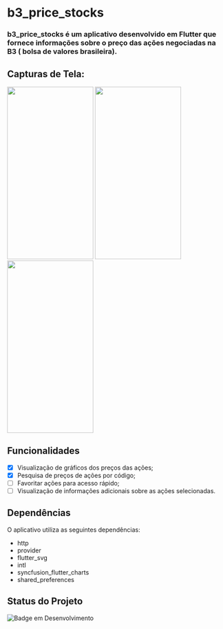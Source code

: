 # b3_price_stocks

### **b3_price_stocks** é um aplicativo desenvolvido em Flutter que fornece informações sobre o preço das ações negociadas na B3 ( bolsa de valores brasileira).

## Capturas de Tela:
<div style="">
<img src="" alt="" style="height: 400px; width:200;"/>
<img src="" alt="" style="height: 400px; width:200px;"/>
<img src="" alt="" style="height: 400px; width:200px;"/>
</div>

## Funcionalidades

- [x] Visualização de gráficos dos preços das ações;
- [x] Pesquisa de preços de ações por código;
- [ ] Favoritar ações para acesso rápido;
- [ ] Visualização de informações adicionais sobre as ações selecionadas.

## Dependências

O aplicativo utiliza as seguintes dependências:

- http
- provider
- flutter_svg
- intl
- syncfusion_flutter_charts
- shared_preferences

## Status do Projeto

![Badge em Desenvolvimento](https://img.shields.io/static/v1?label=STATUS&message=O%20projeto%20ainda%20est%C3%A1%20em%20desenvolvimento.&color=black&style=for-the-badge)

